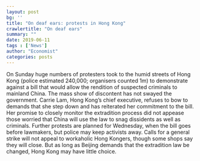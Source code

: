 ```yaml
---
layout: post
bg: ''
title: "On deaf ears: protests in Hong Kong"
crawlertitle: "On deaf ears"
summary: ""
date: 2019-06-11
tags : ['News']
author: "Economist"
categories: posts
---
```

On Sunday huge numbers of protesters took to the humid streets of Hong Kong (police estimated 240,000; organisers counted 1m) to demonstrate against a bill that would allow the rendition of suspected criminals to mainland China. The mass show of discontent has not swayed the government. Carrie Lam, Hong Kong’s chief executive, refuses to bow to demands that she step down and has reiterated her commitment to the bill. Her promise to closely monitor the extradition process did not appease those worried that China will use the law to snag dissidents as well as criminals. Further protests are planned for Wednesday, when the bill goes before lawmakers, but police may keep activists away. Calls for a general strike will not appeal to workaholic Hong Kongers, though some shops say they will close. But as long as Beijing demands that the extradition law be changed, Hong Kong may have little choice.
